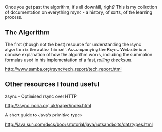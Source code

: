 Once you get past the algorithm, it's all downhill, right?  This is my collection of documentation on everything rsync - a history, of sorts, of the learning process.

## The Algorithm ##

The first (though not the best) resource for understanding the rsync algorithm is the author himself. Accompanying the Rsync Web site is a concise explanation of how the algorithm works, including the summation formulas used in his implementation of a fast, _rolling checksum_.

http://www.samba.org/rsync/tech_report/tech_report.html

## Other resources I found useful ##

zsync - Optimised rsync over HTTP

http://zsync.moria.org.uk/paper/index.html

A short guide to Java's primitive types

http://java.sun.com/docs/books/tutorial/java/nutsandbolts/datatypes.html